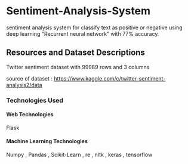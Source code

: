 # Sentiment-Analysis-System
sentiment analysis system for classify text as positive or negative using deep learning "Recurrent neural network" with 77% accuracy.

## Resources and Dataset Descriptions
Twitter sentiment dataset with 99989 rows and 3 columns

source of dataset : https://www.kaggle.com/c/twitter-sentiment-analysis2/data 

### Technologies Used
#### Web Technologies
Flask
#### Machine Learning Technologies
Numpy , Pandas , Scikit-Learn , re , nltk ,
keras , tensorflow


